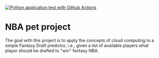 [![Python application test with Github Actions](https://github.com/Davidcparrar/NBA/actions/workflows/main.yml/badge.svg)](https://github.com/Davidcparrar/NBA/actions/workflows/main.yml)

# NBA pet project

The goal with this project is to apply the concepts of cloud computing to a simple Fantasy Draft predictor, i.e., given a list of available players what player should be drafted to "win" fantasy NBA.



